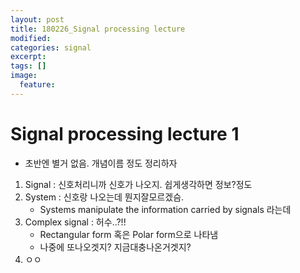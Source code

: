 ```yaml
---
layout: post
title: 180226_Signal processing lecture
modified:
categories: signal
excerpt:
tags: []
image:
  feature:
---
```


# Signal processing lecture 1

- 초반엔 별거 없음. 개념이름 정도 정리하자

1. Signal : 신호처리니까 신호가 나오지. 쉽게생각하면 정보?정도
2. System : 신호랑 나오는데 뭔지잘모르겠슴.
    - Systems manipulate the information carried by signals 라는데
3. Complex signal : 허수..?!!
    - Rectangular form 혹은 Polar form으로 나타냄
    - 나중에 또나오겟지? 지금대충나온거겟지?
4. ㅇㅇ
